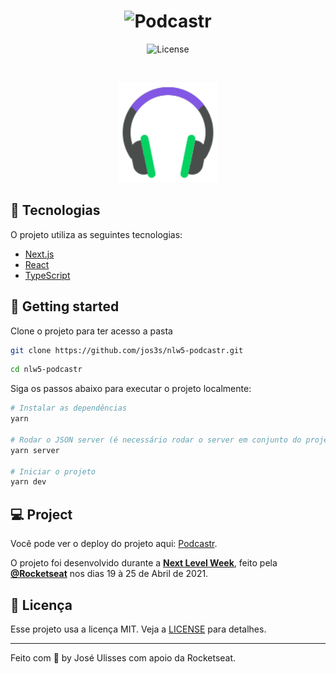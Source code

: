<h1 align="center">
    <img alt="Podcastr" title="Podcastr" src=".github/podcastr.svg" />
</h1>

<p align="center">
  <img  src="https://img.shields.io/static/v1?label=license&message=MIT&color=5965E0&labelColor=121214" alt="License">
</p>

<br>

<p align="center">
  <img alt="Moveit" src=".github/icon.svg" width="160px">
</p>

## 🧪 Tecnologias

O projeto utiliza as seguintes tecnologias:

- [Next.js](https://nextjs.org/)
- [React](https://reactjs.org)
- [TypeScript](https://www.typescriptlang.org/)

## 🚀 Getting started

Clone o projeto para ter acesso a pasta

```bash
git clone https://github.com/jos3s/nlw5-podcastr.git 
```

```bash
cd nlw5-podcastr
```

Siga os passos abaixo para executar o projeto localmente:

```bash
# Instalar as dependências
yarn

# Rodar o JSON server (é necessário rodar o server em conjunto do projeto)
yarn server

# Iniciar o projeto
yarn dev
```

## 💻 Project

Você pode ver o deploy do projeto aqui: [Podcastr](https://podcastrjos3s.vercel.app/).

O projeto foi desenvolvido durante a **[Next Level Week](https://nextlevelweek.com/)**, feito pela **[@Rocketseat](https://github.com/Rocketseat)** nos dias 19 à 25 de Abril de 2021.

## 📝 Licença

Esse projeto usa a licença MIT. Veja a [LICENSE](LICENSE.md) para detalhes.

---

Feito com 💜 by José Ulisses com apoio da Rocketseat.
